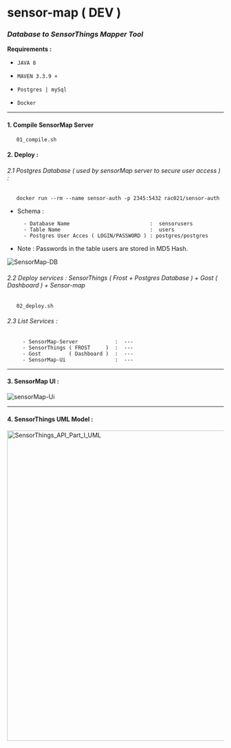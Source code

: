 # sensor-map ( DEV )
### *Database to SensorThings Mapper Tool*

**Requirements :**

-    `JAVA 8`  

-    ` MAVEN 3.3.9 + `
   
-    `Postgres | mySql `

-    `Docker`

---

#### 1. Compile SensorMap Server 

```
   01_compile.sh
```

#### 2. Deploy :

###### 2.1 Postgres Database ( used by sensorMap server to secure user access ) :

```
   docker run --rm --name sensor-auth -p 2345:5432 rac021/sensor-auth 
```

 - Schema :
 
         - Database Name                          :  sensorusers
         - Table Name                             :  users
         - Postgres User Acces ( LOGIN/PASSWORD ) : postgres/postgres 
 
 - Note : Passwords in the table users are stored in MD5 Hash.

 ![SensorMap-DB](https://user-images.githubusercontent.com/37690220/78401513-32ee3580-75f9-11ea-8c52-b5211d24d4a8.png)
    
    
###### 2.2 Deploy services : SensorThings ( Frost + Postgres Database ) + Gost ( Dashboard ) + Sensor-map

```  
   02_deploy.sh
```

###### 2.3 List Services :
 
         - SensorMap-Server            :  ---
         - SensorThings ( FROST     )  :  ---
         - Gost         ( Dashboard )  :  ---
         - SensorMap-Ui                :  ---   

-------

#### 3. SensorMap UI :

![sensorMap-Ui](https://user-images.githubusercontent.com/37690220/78403329-79915f00-75fc-11ea-8d14-c5c01fe3ef23.jpg)

-------

#### 4. SensorThings UML Model :

<img width="720" alt="SensorThings_API_Part_I_UML" src="https://user-images.githubusercontent.com/37690220/78402076-464dd080-75fa-11ea-857e-a8f4b8462349.png">


